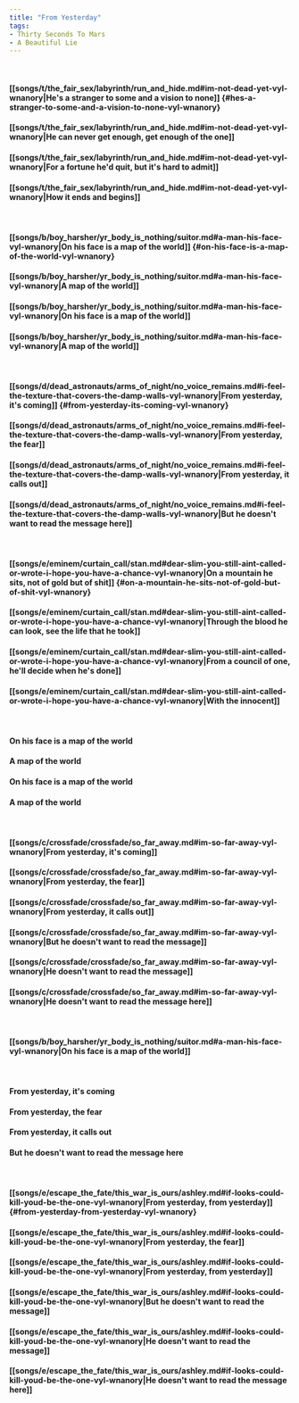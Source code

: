 ```yaml
---
title: "From Yesterday"
tags:
- Thirty Seconds To Mars
- A Beautiful Lie
---
```

&nbsp;
#### [[songs/t/the_fair_sex/labyrinth/run_and_hide.md#im-not-dead-yet-vyl-wnanory|He's a stranger to some and a vision to none]] {#hes-a-stranger-to-some-and-a-vision-to-none-vyl-wnanory}
#### [[songs/t/the_fair_sex/labyrinth/run_and_hide.md#im-not-dead-yet-vyl-wnanory|He can never get enough, get enough of the one]]
#### [[songs/t/the_fair_sex/labyrinth/run_and_hide.md#im-not-dead-yet-vyl-wnanory|For a fortune he'd quit, but it's hard to admit]]
#### [[songs/t/the_fair_sex/labyrinth/run_and_hide.md#im-not-dead-yet-vyl-wnanory|How it ends and begins]]
&nbsp;
#### [[songs/b/boy_harsher/yr_body_is_nothing/suitor.md#a-man-his-face-vyl-wnanory|On his face is a map of the world]] {#on-his-face-is-a-map-of-the-world-vyl-wnanory}
#### [[songs/b/boy_harsher/yr_body_is_nothing/suitor.md#a-man-his-face-vyl-wnanory|A map of the world]]
#### [[songs/b/boy_harsher/yr_body_is_nothing/suitor.md#a-man-his-face-vyl-wnanory|On his face is a map of the world]]
#### [[songs/b/boy_harsher/yr_body_is_nothing/suitor.md#a-man-his-face-vyl-wnanory|A map of the world]]
&nbsp;
#### [[songs/d/dead_astronauts/arms_of_night/no_voice_remains.md#i-feel-the-texture-that-covers-the-damp-walls-vyl-wnanory|From yesterday, it's coming]] {#from-yesterday-its-coming-vyl-wnanory}
#### [[songs/d/dead_astronauts/arms_of_night/no_voice_remains.md#i-feel-the-texture-that-covers-the-damp-walls-vyl-wnanory|From yesterday, the fear]]
#### [[songs/d/dead_astronauts/arms_of_night/no_voice_remains.md#i-feel-the-texture-that-covers-the-damp-walls-vyl-wnanory|From yesterday, it calls out]]
#### [[songs/d/dead_astronauts/arms_of_night/no_voice_remains.md#i-feel-the-texture-that-covers-the-damp-walls-vyl-wnanory|But he doesn't want to read the message here]]
&nbsp;
#### [[songs/e/eminem/curtain_call/stan.md#dear-slim-you-still-aint-called-or-wrote-i-hope-you-have-a-chance-vyl-wnanory|On a mountain he sits, not of gold but of shit]] {#on-a-mountain-he-sits-not-of-gold-but-of-shit-vyl-wnanory}
#### [[songs/e/eminem/curtain_call/stan.md#dear-slim-you-still-aint-called-or-wrote-i-hope-you-have-a-chance-vyl-wnanory|Through the blood he can look, see the life that he took]]
#### [[songs/e/eminem/curtain_call/stan.md#dear-slim-you-still-aint-called-or-wrote-i-hope-you-have-a-chance-vyl-wnanory|From a council of one, he'll decide when he's done]]
#### [[songs/e/eminem/curtain_call/stan.md#dear-slim-you-still-aint-called-or-wrote-i-hope-you-have-a-chance-vyl-wnanory|With the innocent]]
&nbsp;
#### On his face is a map of the world
#### A map of the world
#### On his face is a map of the world
#### A map of the world
&nbsp;
#### [[songs/c/crossfade/crossfade/so_far_away.md#im-so-far-away-vyl-wnanory|From yesterday, it's coming]]
#### [[songs/c/crossfade/crossfade/so_far_away.md#im-so-far-away-vyl-wnanory|From yesterday, the fear]]
#### [[songs/c/crossfade/crossfade/so_far_away.md#im-so-far-away-vyl-wnanory|From yesterday, it calls out]]
#### [[songs/c/crossfade/crossfade/so_far_away.md#im-so-far-away-vyl-wnanory|But he doesn't want to read the message]]
#### [[songs/c/crossfade/crossfade/so_far_away.md#im-so-far-away-vyl-wnanory|He doesn't want to read the message]]
#### [[songs/c/crossfade/crossfade/so_far_away.md#im-so-far-away-vyl-wnanory|He doesn't want to read the message here]]
&nbsp;
#### [[songs/b/boy_harsher/yr_body_is_nothing/suitor.md#a-man-his-face-vyl-wnanory|On his face is a map of the world]]
&nbsp;
#### From yesterday, it's coming
#### From yesterday, the fear
#### From yesterday, it calls out
#### But he doesn't want to read the message here
&nbsp;
#### [[songs/e/escape_the_fate/this_war_is_ours/ashley.md#if-looks-could-kill-youd-be-the-one-vyl-wnanory|From yesterday, from yesterday]] {#from-yesterday-from-yesterday-vyl-wnanory}
#### [[songs/e/escape_the_fate/this_war_is_ours/ashley.md#if-looks-could-kill-youd-be-the-one-vyl-wnanory|From yesterday, the fear]]
#### [[songs/e/escape_the_fate/this_war_is_ours/ashley.md#if-looks-could-kill-youd-be-the-one-vyl-wnanory|From yesterday, from yesterday]]
#### [[songs/e/escape_the_fate/this_war_is_ours/ashley.md#if-looks-could-kill-youd-be-the-one-vyl-wnanory|But he doesn't want to read the message]]
#### [[songs/e/escape_the_fate/this_war_is_ours/ashley.md#if-looks-could-kill-youd-be-the-one-vyl-wnanory|He doesn't want to read the message]]
#### [[songs/e/escape_the_fate/this_war_is_ours/ashley.md#if-looks-could-kill-youd-be-the-one-vyl-wnanory|He doesn't want to read the message here]]
